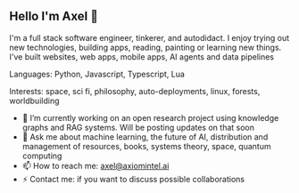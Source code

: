 ## Hello I'm Axel 👋

I'm a full stack software engineer, tinkerer, and autodidact. I enjoy trying out new technologies, building apps, reading, painting or learning new things. 
I've built websites, web apps, mobile apps, AI agents and data pipelines

Languages: Python, Javascript, Typescript, Lua

Interests: space, sci fi, philosophy, auto-deployments, linux, forests, worldbuilding

- 🔭 I’m currently working on an open research project using knowledge graphs and RAG systems. Will be posting updates on that soon
- 💬 Ask me about machine learning, the future of AI, distribution and management of resources, books, systems theory, space, quantum computing
- 📫 How to reach me: axel@axiomintel.ai
- ⚡ Contact me: if you want to discuss possible collaborations

